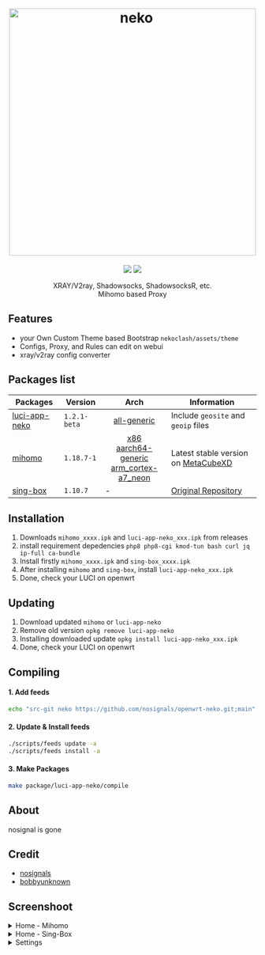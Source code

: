 <h1 align="center">
  <img src="https://raw.githubusercontent.com/nosignals/neko/main/img/neko.png" alt="neko" width="500">
</h1>

<div align="center">
 <a target="_blank" href="https://github.com/nosignals/neko/releases"><img src="https://img.shields.io/github/downloads/nosignals/neko/total?label=Total%20Download&labelColor=blue&style=for-the-badge"></a>
 <a target="_blank" href="https://dbai.team/discord"><img src="https://img.shields.io/discord/1127928183824597032?style=for-the-badge&logo=discord&label=%20"></a>
</div>


<p align="center">
  XRAY/V2ray, Shadowsocks, ShadowsocksR, etc.</br>
  Mihomo based Proxy
</p>

Features
---
- your Own Custom Theme based Bootstrap ` nekoclash/assets/theme `
- Configs, Proxy, and Rules can edit on webui
- xray/v2ray config converter

Packages list
---
| Packages | Version | Arch | Information |
|---|---|---|---|
| [luci-app-neko](https://github.com/nosignals/openwrt-neko/tree/main/luci-app-neko) | ` 1.2.1-beta ` | <div align="center"> [all-generic](https://github.com/nosignals/openwrt-neko/releases/download/luci-app-neko_1.2.1-beta/luci-app-neko_1.2.1-beta_all.ipk) </div> | Include `geosite` and `geoip` files |
| [mihomo](https://github.com/nosignals/openwrt-neko/tree/main/mihomo) | ` 1.18.7-1 ` | <div align="center"> [x86](https://github.com/nosignals/openwrt-neko/releases/download/mihomo_1.18.7/mihomo_1.18.7-1_x86_64.ipk)</br>[aarch64-generic](https://github.com/nosignals/openwrt-neko/releases/download/mihomo_1.18.7/mihomo_1.18.7-1_aarch64_generic.ipk)</br>[arm_cortex-a7_neon](https://github.com/nosignals/openwrt-neko/releases/download/mihomo_1.18.7/mihomo_1.18.7-1_arm_cortex-a7_neon-vfpv4.ipk) </div> | Latest stable version on [MetaCubeXD](https://github.com/MetaCubeX/mihomo/) |
| [sing-box](https://github.com/nosignals/openwrt-neko/tree/main/sing-box) | ` 1.10.7 ` | - | [Original Repository](https://github.com/SagerNet/sing-box) |

Installation
---
1. Downloads ` mihomo_xxxx.ipk ` and ` luci-app-neko_xxx.ipk ` from releases
2. install requirement depedencies `php8 php8-cgi kmod-tun bash curl jq ip-full ca-bundle`
3. Install firstly ` mihomo_xxxx.ipk ` and ` sing-box_xxxx.ipk `
4. After installing ` mihomo ` and ` sing-box `, install ` luci-app-neko_xxx.ipk `
5. Done, check your LUCI on openwrt

Updating
---
1. Download updated `mihomo` or `luci-app-neko`
2. Remove old version `opkg remove luci-app-neko`
3. Installing downloaded update ` opkg install luci-app-neko_xxx.ipk `
4. Done, check your LUCI on openwrt

Compiling
---
#### 1. Add feeds
```bash
echo "src-git neko https://github.com/nosignals/openwrt-neko.git;main" >> "feeds.conf.default"
```
#### 2. Update & Install feeds
```bash
./scripts/feeds update -a
./scripts/feeds install -a
```
#### 3. Make Packages
```bash
make package/luci-app-neko/compile
```

About
---
nosignal is gone

Credit
---
- [nosignals](https://github.com/nosignals)
- [bobbyunknown](https://github.com/bobbyunknown)

Screenshoot
---
<details><summary>Home - Mihomo</summary>
 <p>
  <img src="https://raw.githubusercontent.com/nosignals/neko/dev/img/mihomo.png" alt="home">
 </p>
</details>

<details><summary>Home - Sing-Box</summary>
  <img src="https://raw.githubusercontent.com/nosignals/neko/dev/img/sing-box.png" alt="cfg">
</details>

<details><summary>Settings</summary>
  <img src="https://raw.githubusercontent.com/nosignals/neko/dev/img/setting.png" alt="setting">
</details>
